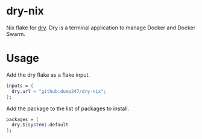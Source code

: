 # dry-nix

Nix flake for [dry](https://github.com/moncho/dry).
Dry is a terminal application to manage Docker and Docker Swarm.

# Usage

Add the dry flake as a flake input.

```nix
inputs = {
  dry.url = "github:dump247/dry-nix";
};
```

Add the package to the list of packages to install.

```nix
packages = [
  dry.${system}.default
];
```
